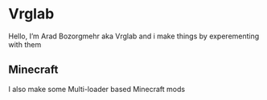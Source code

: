 # Vrglab
Hello, I’m Arad Bozorgmehr aka Vrglab and i make things by experementing with them

## Minecraft
I also make some Multi-loader based Minecraft mods
